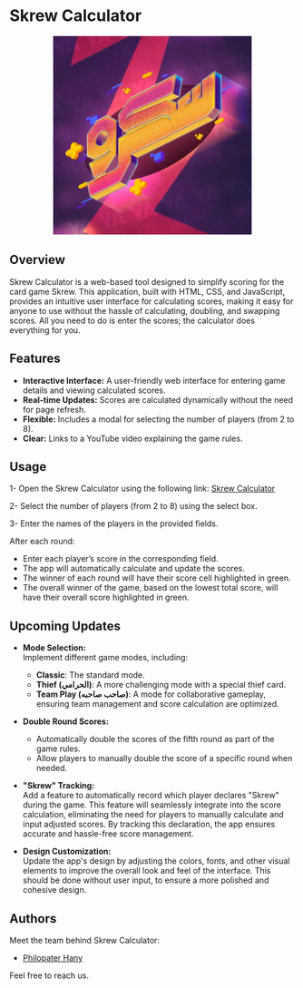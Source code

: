 # Skrew Calculator

<p align="center">
  <img src="imgs/skrew.jpg" alt="Skrew Logo" width="350">
</p>

## Overview

Skrew Calculator is a web-based tool designed to simplify scoring for the card game Skrew. This application, built with HTML, CSS, and JavaScript, provides an intuitive user interface for calculating scores, making it easy for anyone to use without the hassle of calculating, doubling, and swapping scores. All you need to do is enter the scores; the calculator does everything for you.

## Features

-   **Interactive Interface:** A user-friendly web interface for entering game details and viewing calculated scores.
-   **Real-time Updates:** Scores are calculated dynamically without the need for page refresh.
-   **Flexible:** Includes a modal for selecting the number of players (from 2 to 8).
-   **Clear:** Links to a YouTube video explaining the game rules.

## Usage

1- Open the Skrew Calculator using the following link: [Skrew Calculator](https://philopaterhany.github.io/Skrew-Calculator/)

2- Select the number of players (from 2 to 8) using the select box.

3- Enter the names of the players in the provided fields.

After each round:

-   Enter each player’s score in the corresponding field.
-   The app will automatically calculate and update the scores.
-   The winner of each round will have their score cell highlighted in green.
-   The overall winner of the game, based on the lowest total score, will have their overall score highlighted in green.

## Upcoming Updates

-   **Mode Selection:**  
     Implement different game modes, including:

    -   **Classic**: The standard mode.
    -   **Thief (الحرامي)**: A more challenging mode with a special thief card.
    -   **Team Play (صاحب صاحبه)**: A mode for collaborative gameplay, ensuring team management and score calculation are optimized.

-   **Double Round Scores:**

    -   Automatically double the scores of the fifth round as part of the game rules.
    -   Allow players to manually double the score of a specific round when needed.

-   **"Skrew" Tracking:**  
     Add a feature to automatically record which player declares "Skrew" during the game. This feature will seamlessly integrate into the score calculation, eliminating the need for players to manually calculate and input adjusted scores. By tracking this declaration, the app ensures accurate and hassle-free score management.

-   **Design Customization:**  
     Update the app's design by adjusting the colors, fonts, and other visual elements to improve the overall look and feel of the interface. This should be done without user input, to ensure a more polished and cohesive design.

## Authors

Meet the team behind Skrew Calculator:

-   [Philopater Hany](https://github.com/PhilopaterHany/)

Feel free to reach us.
